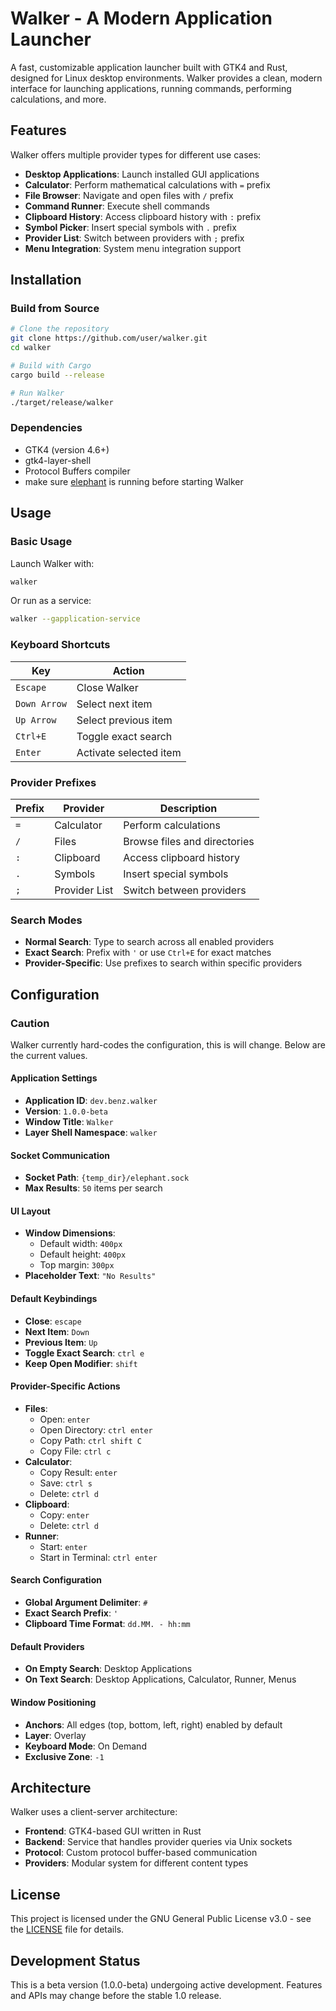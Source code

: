 # Walker - A Modern Application Launcher

A fast, customizable application launcher built with GTK4 and Rust, designed for Linux desktop environments. Walker provides a clean, modern interface for launching applications, running commands, performing calculations, and more.

## Features

Walker offers multiple provider types for different use cases:

- **Desktop Applications**: Launch installed GUI applications
- **Calculator**: Perform mathematical calculations with `=` prefix
- **File Browser**: Navigate and open files with `/` prefix
- **Command Runner**: Execute shell commands
- **Clipboard History**: Access clipboard history with `:` prefix
- **Symbol Picker**: Insert special symbols with `.` prefix
- **Provider List**: Switch between providers with `;` prefix
- **Menu Integration**: System menu integration support

## Installation

### Build from Source

```bash
# Clone the repository
git clone https://github.com/user/walker.git
cd walker

# Build with Cargo
cargo build --release

# Run Walker
./target/release/walker
```

### Dependencies

- GTK4 (version 4.6+)
- gtk4-layer-shell
- Protocol Buffers compiler
- make sure [elephant](https://github.com/abenz1267/elephant) is running before starting Walker

## Usage

### Basic Usage

Launch Walker with:

```bash
walker
```

Or run as a service:

```bash
walker --gapplication-service
```

### Keyboard Shortcuts

| Key          | Action                 |
| ------------ | ---------------------- |
| `Escape`     | Close Walker           |
| `Down Arrow` | Select next item       |
| `Up Arrow`   | Select previous item   |
| `Ctrl+E`     | Toggle exact search    |
| `Enter`      | Activate selected item |

### Provider Prefixes

| Prefix | Provider      | Description                  |
| ------ | ------------- | ---------------------------- |
| `=`    | Calculator    | Perform calculations         |
| `/`    | Files         | Browse files and directories |
| `:`    | Clipboard     | Access clipboard history     |
| `.`    | Symbols       | Insert special symbols       |
| `;`    | Provider List | Switch between providers     |

### Search Modes

- **Normal Search**: Type to search across all enabled providers
- **Exact Search**: Prefix with `'` or use `Ctrl+E` for exact matches
- **Provider-Specific**: Use prefixes to search within specific providers

## Configuration

### Caution

Walker currently hard-codes the configuration, this is will change. Below are the current values.

#### Application Settings

- **Application ID**: `dev.benz.walker`
- **Version**: `1.0.0-beta`
- **Window Title**: `Walker`
- **Layer Shell Namespace**: `walker`

#### Socket Communication

- **Socket Path**: `{temp_dir}/elephant.sock`
- **Max Results**: `50` items per search

#### UI Layout

- **Window Dimensions**:
  - Default width: `400px`
  - Default height: `400px`
  - Top margin: `300px`
- **Placeholder Text**: `"No Results"`

#### Default Keybindings

- **Close**: `escape`
- **Next Item**: `Down`
- **Previous Item**: `Up`
- **Toggle Exact Search**: `ctrl e`
- **Keep Open Modifier**: `shift`

#### Provider-Specific Actions

- **Files**:
  - Open: `enter`
  - Open Directory: `ctrl enter`
  - Copy Path: `ctrl shift C`
  - Copy File: `ctrl c`
- **Calculator**:
  - Copy Result: `enter`
  - Save: `ctrl s`
  - Delete: `ctrl d`
- **Clipboard**:
  - Copy: `enter`
  - Delete: `ctrl d`
- **Runner**:
  - Start: `enter`
  - Start in Terminal: `ctrl enter`

#### Search Configuration

- **Global Argument Delimiter**: `#`
- **Exact Search Prefix**: `'`
- **Clipboard Time Format**: `dd.MM. - hh:mm`

#### Default Providers

- **On Empty Search**: Desktop Applications
- **On Text Search**: Desktop Applications, Calculator, Runner, Menus

#### Window Positioning

- **Anchors**: All edges (top, bottom, left, right) enabled by default
- **Layer**: Overlay
- **Keyboard Mode**: On Demand
- **Exclusive Zone**: `-1`

## Architecture

Walker uses a client-server architecture:

- **Frontend**: GTK4-based GUI written in Rust
- **Backend**: Service that handles provider queries via Unix sockets
- **Protocol**: Custom protocol buffer-based communication
- **Providers**: Modular system for different content types

## License

This project is licensed under the GNU General Public License v3.0 - see the [LICENSE](LICENSE) file for details.

## Development Status

This is a beta version (1.0.0-beta) undergoing active development. Features and APIs may change before the stable 1.0 release.

